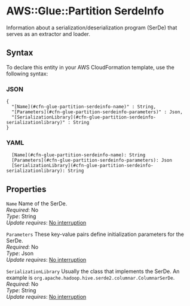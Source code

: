 # AWS::Glue::Partition SerdeInfo<a name="aws-properties-glue-partition-serdeinfo"></a>

Information about a serialization/deserialization program \(SerDe\) that serves as an extractor and loader\.

## Syntax<a name="aws-properties-glue-partition-serdeinfo-syntax"></a>

To declare this entity in your AWS CloudFormation template, use the following syntax:

### JSON<a name="aws-properties-glue-partition-serdeinfo-syntax.json"></a>

```
{
  "[Name](#cfn-glue-partition-serdeinfo-name)" : String,
  "[Parameters](#cfn-glue-partition-serdeinfo-parameters)" : Json,
  "[SerializationLibrary](#cfn-glue-partition-serdeinfo-serializationlibrary)" : String
}
```

### YAML<a name="aws-properties-glue-partition-serdeinfo-syntax.yaml"></a>

```
  [Name](#cfn-glue-partition-serdeinfo-name): String
  [Parameters](#cfn-glue-partition-serdeinfo-parameters): Json
  [SerializationLibrary](#cfn-glue-partition-serdeinfo-serializationlibrary): String
```

## Properties<a name="aws-properties-glue-partition-serdeinfo-properties"></a>

`Name` <a name="cfn-glue-partition-serdeinfo-name"></a>
Name of the SerDe\.  
_Required_: No  
_Type_: String  
_Update requires_: [No interruption](https://docs.aws.amazon.com/AWSCloudFormation/latest/UserGuide/using-cfn-updating-stacks-update-behaviors.html#update-no-interrupt)

`Parameters` <a name="cfn-glue-partition-serdeinfo-parameters"></a>
These key\-value pairs define initialization parameters for the SerDe\.  
_Required_: No  
_Type_: Json  
_Update requires_: [No interruption](https://docs.aws.amazon.com/AWSCloudFormation/latest/UserGuide/using-cfn-updating-stacks-update-behaviors.html#update-no-interrupt)

`SerializationLibrary` <a name="cfn-glue-partition-serdeinfo-serializationlibrary"></a>
Usually the class that implements the SerDe\. An example is `org.apache.hadoop.hive.serde2.columnar.ColumnarSerDe`\.  
_Required_: No  
_Type_: String  
_Update requires_: [No interruption](https://docs.aws.amazon.com/AWSCloudFormation/latest/UserGuide/using-cfn-updating-stacks-update-behaviors.html#update-no-interrupt)
